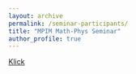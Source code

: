 ```yaml
---
layout: archive
permalink: /seminar-participants/
title: "MPIM Math-Phys Seminar"
author_profile: true
---
```




[Klick](mailto:aretz@mpim-bonn.mpg.de;prinz@mpim-bonn.mpg.de?bcc=bermudez@mpim-bonn.mpg.de;duong.dinh@mpim-bonn.mpg.de;hayash@mpim-bonn.mpg.de;jkevo@uni-bonn.de;joneps.epstein@gmail.com;kzon@math.uni-bonn.de;maibach@uni-bonn.de;petermoody@uni-bonn.de;ptomasini@mpim-bonn.mpg.de;s6jghann@uni-bonn.de)
